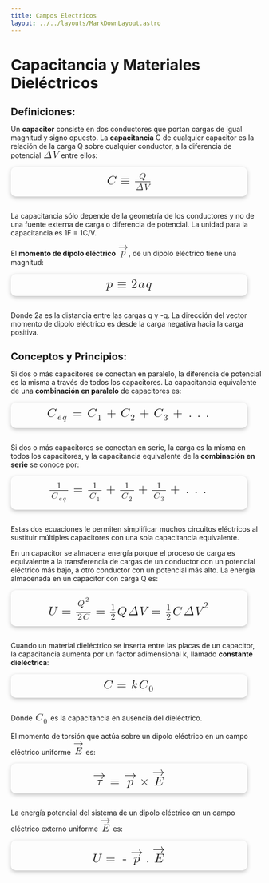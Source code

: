 ```yaml
---
title: Campos Electricos
layout: ../../layouts/MarkDownLayout.astro
---
```


## **Capacitancia y Materiales Dieléctricos**

### **Definiciones:**
Un **capacitor** consiste en dos conductores que portan cargas de igual magnitud y signo opuesto. La **capacitancia** C de cualquier capacitor es la relación de la carga Q sobre cualquier conductor, a la diferencia de potencial <math xmlns="http://www.w3.org/1998/Math/MathML"><mi>&#x394;</mi><mi>V</mi></math> entre ellos:

<div class="img-container">
  <math xmlns="http://www.w3.org/1998/Math/MathML"><mi>C</mi><mo>&#x2261;</mo><mfrac><mi>Q</mi><mrow><mi>&#x394;</mi><mi>V</mi></mrow></mfrac></math>
</div>

La capacitancia sólo depende de la geometría de los conductores y no de una fuente externa de carga o diferencia de potencial. La unidad para la capacitancia es 1F = 1C/V.

El **momento de dipolo eléctrico** <math xmlns="http://www.w3.org/1998/Math/MathML"><mover accent='true'><mi>p</mi><mo>&#x2192;</mo></mover></math>, de un dipolo eléctrico tiene una magnitud:

<div class="img-container">
  <math xmlns="http://www.w3.org/1998/Math/MathML"><mi>p</mi><mo>&#x2261;</mo><mn>2</mn><mi>a</mi><mi>q</mi></math>
</div>

Donde 2a es la distancia entre las cargas q y -q. La dirección del vector momento de dipolo eléctrico es desde la carga negativa hacia la carga positiva.

### **Conceptos y Principios:**
Si dos o más capacitores se conectan en paralelo, la diferencia de potencial es la misma a través de todos los capacitores. La capacitancia equivalente de una **combinación en paralelo** de capacitores es:

<div class="img-container">
  <math xmlns="http://www.w3.org/1998/Math/MathML"><msubsup><mi>C</mi><mrow><mi>e</mi><mi>q</mi></mrow><mo>&#xA0;</mo></msubsup><mo>=</mo><msubsup><mi>C</mi><mn>1</mn><mo>&#xA0;</mo></msubsup><mo>+</mo><msubsup><mi>C</mi><mn>2</mn><mo>&#xA0;</mo></msubsup><mo>+</mo><msubsup><mi>C</mi><mn>3</mn><mo>&#xA0;</mo></msubsup><mo>+</mo><mo>.</mo><mo>.</mo><mo>.</mo></math>
</div>

Si dos o más capacitores se conectan en serie, la carga es la misma en todos los capacitores, y la capacitancia equivalente de la **combinación en serie** se conoce por:

<div class="img-container">
  <math xmlns="http://www.w3.org/1998/Math/MathML"><mfrac><mn>1</mn><mrow><msubsup><mi>C</mi><mrow><mi>e</mi><mi>q</mi></mrow><mo>&#xA0;</mo></msubsup></mrow></mfrac><mo>=</mo><mfrac><mn>1</mn><mrow><msubsup><mi>C</mi><mn>1</mn><mo>&#xA0;</mo></msubsup></mrow></mfrac><mo>+</mo><mfrac><mn>1</mn><mrow><msubsup><mi>C</mi><mn>2</mn><mo>&#xA0;</mo></msubsup></mrow></mfrac><mo>+</mo><mfrac><mn>1</mn><mrow><msubsup><mi>C</mi><mn>3</mn><mo>&#xA0;</mo></msubsup></mrow></mfrac><mo>+</mo><mo>.</mo><mo>.</mo><mo>.</mo></math>
</div>

Estas dos ecuaciones le permiten simplificar muchos circuitos eléctricos al sustituir múltiples capacitores con una sola capacitancia equivalente.

En un capacitor se almacena energía porque el proceso de carga es equivalente a la transferencia de cargas de un conductor con un potencial eléctrico más bajo, a otro conductor con un potencial más alto. La energía almacenada en un capacitor con carga Q es:

<div class="img-container">
  <math xmlns="http://www.w3.org/1998/Math/MathML"><mi>U</mi><mo>=</mo><mfrac><mrow><msubsup><mi>Q</mi><mo>&#xA0;</mo><mn>2</mn></msubsup></mrow><mrow><mn>2</mn><mi>C</mi></mrow></mfrac><mo>=</mo><mfrac><mn>1</mn><mn>2</mn></mfrac><mi>Q</mi><mi>&#x394;</mi><mi>V</mi><mo>=</mo><mfrac><mn>1</mn><mn>2</mn></mfrac><mi>C</mi><msubsup><mfenced><mrow><mi>&#x394;</mi><mi>V</mi></mrow></mfenced><mo>&#xA0;</mo><mn>2</mn></msubsup></math>
</div>

Cuando un material dieléctrico se inserta entre las placas de un capacitor, la capacitancia aumenta por un factor adimensional k, llamado **constante dieléctrica**:

<div class="img-container">
  <math xmlns="http://www.w3.org/1998/Math/MathML"><mi>C</mi><mo>=</mo><mi>k</mi><msubsup><mi>C</mi><mn>0</mn><mo>&#xA0;</mo></msubsup></math>
</div>

Donde <math xmlns="http://www.w3.org/1998/Math/MathML"><msubsup><mi>C</mi><mn>0</mn><mo>&#xA0;</mo></msubsup></math> es la capacitancia en ausencia del dieléctrico.

El momento de torsión que actúa sobre un dipolo eléctrico en un campo eléctrico uniforme <math xmlns="http://www.w3.org/1998/Math/MathML"><mover accent='true'><mi>E</mi><mo>&#x2192;</mo></mover></math> es:

<div class="img-container">
  <math xmlns="http://www.w3.org/1998/Math/MathML"><mover accent='true'><mi>&#x3c4;</mi><mo>&#x2192;</mo></mover><mo>=</mo><mover accent='true'><mi>p</mi><mo>&#x2192;</mo></mover><mo>&#xd7;</mo><mover accent='true'><mi>E</mi><mo>&#x2192;</mo></mover></math>
</div>

La energía potencial del sistema de un dipolo eléctrico en un campo eléctrico externo uniforme <math xmlns="http://www.w3.org/1998/Math/MathML"><mover accent='true'><mi>E</mi><mo>&#x2192;</mo></mover></math> es:

<div class="img-container">
  <math xmlns="http://www.w3.org/1998/Math/MathML"><mi>U</mi><mo>=</mo><mo>-</mo><mover accent='true'><mi>p</mi><mo>&#x2192;</mo></mover><mo>.</mo><mover accent='true'><mi>E</mi><mo>&#x2192;</mo></mover></math>
</div>

<style>
  h2{
    color: var(--primary-color);
    width: 100%;
    text-align: left;
    font-size: 30px;
    margin-bottom: 20px;
    font-weight: 700;
  }
  h3{
    width: 100%;
    text-align: left;
    margin-bottom: 10px;
    font-size: 20px;
    font-weight: 500;
    color: var(--font-color)
  }
  p{
    width: 100%;
    text-align: left;
    margin-bottom: 10px;
    font-weight: 400;
    color: var(--snd-font-color)
  }
  ul{
    width: 90%;
    margin: 0 0 20px 0;
  }
  li{
    margin-top: 5px;
  }
  math{
    font-weight: 500;
    font-size: 20px;
  }
  mi,
  mo,
  msubsup,
  mfrac,
  mrow,
  mn{
    margin: 1px;
  }
  .img-container{
    display: flex;
    align-items: center;
    justify-content: center;
    width: 90%;
    padding: 10px;
		background-color: var(--snd-bg-color);
    border-radius: 10px;
    margin: 15px 0 30px 0;
    box-shadow: rgba(0, 0, 0, 0.24) 0px 3px 8px;
    transition: all 300ms ease-in-out;
  }
  .img-container:hover{
    transform: scale(1.07);
    border: 1px solid var(--primary-color)
  }
  .img-container img{
    max-width: 90%;
    border-radius: 10px;
  }
  .img-container math{
    font-size: 25px;
    color: var(--primary-color)
  }
</style>